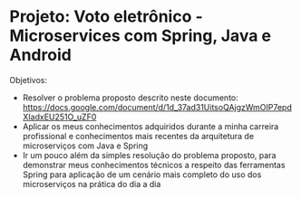 # Projeto: Voto eletrônico - Microservices com Spring, Java e Android

Objetivos:
* Resolver o problema proposto descrito neste documento: https://docs.google.com/document/d/1d_37ad31UitsoQAjgzWmOIP7epdXIadxEU251O_uZF0
* Aplicar os meus conhecimentos adquiridos durante a minha carreira profissional e conhecimentos mais recentes da arquitetura de microserviços com Java e Spring
* Ir um pouco além da simples resolução do problema proposto, para demonstrar meus conhecimentos técnicos a respeito das ferramentas Spring para aplicação de um cenário mais completo do uso dos microserviços na prática do dia a dia
